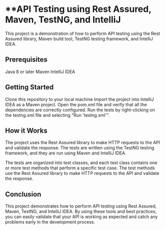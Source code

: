 # **API Testing using Rest Assured, Maven, TestNG, and IntelliJ

This project is a demonstration of how to perform API testing using the Rest Assured library, Maven build tool, TestNG testing framework, and IntelliJ IDEA.

## **Prerequisites**
Java 8 or later
Maven
IntelliJ IDEA


## **Getting Started**

Clone this repository to your local machine
Import the project into IntelliJ IDEA as a Maven project.
Open the pom.xml file and verify that all the dependencies are correctly configured.
Run the tests by right-clicking on the testng.xml file and selecting "Run 'testng.xml'".

## **How it Works**

The project uses the Rest Assured library to make HTTP requests to the API and validate the response. 
The tests are written using the TestNG testing framework, and they are run using Maven and IntelliJ IDEA.

The tests are organized into test classes, and each test class contains one or more test methods that perform a specific test case. 
The test methods use the Rest Assured library to make HTTP requests to the API and validate the response.

## **Conclusion**
This project demonstrates how to perform API testing using Rest Assured, Maven, TestNG, and IntelliJ IDEA. 
By using these tools and best practices, you can easily validate that your API is working as expected and catch any problems early in the development process.
